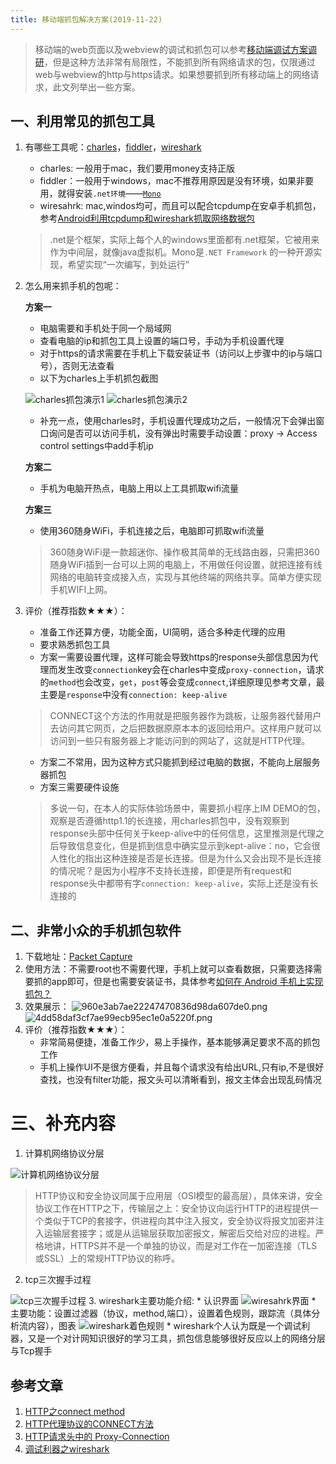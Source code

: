 ```yaml
---
title: 移动端抓包解决方案(2019-11-22)
---
```


> 移动端的web页面以及webview的调试和抓包可以参考[移动端调试方案调研](http://km.oa.com/articles/show/432501)，但是这种方法非常有局限性，不能抓到所有网络请求的包，仅限通过web与webview的http与https请求。如果想要抓到所有移动端上的网络请求，此文列举出一些方案。

## 一、利用常见的抓包工具
1. 有哪些工具呢：[charles](https://www.charlesproxy.com/)，[fiddler](https://www.telerik.com/fiddler)，[wireshark](https://www.wireshark.org/download.html)
    * charles: 一般用于mac，我们要用money支持正版
    * fiddler：一般用于windows，mac不推荐用原因是没有环境，如果非要用，就得安装`.net环境`——[`Mono`](http://www.mono-project.com/) 
    * wiresahrk: mac,windos均可，而且可以配合tcpdump在安卓手机抓包，参考[Android利用tcpdump和wireshark抓取网络数据包](https://www.trinea.cn/android/tcpdump_wireshark/)
    
    > .net是个框架，实际上每个人的windows里面都有.net框架，它被用来作为中间层，就像java虚拟机。Mono是`.NET Framework` 的一种开源实现，希望实现“一次编写，到处运行”

2. 怎么用来抓手机的包呢：
    
    **方案一**
    * 电脑需要和手机处于同一个局域网
    * 查看电脑的ip和抓包工具上设置的端口号，手动为手机设置代理
    * 对于https的请求需要在手机上下载安装证书（访问以上步骤中的ip与端口号），否则无法查看
    * 以下为charles上手机抓包截图
    
    ![charles抓包演示1](http://ww1.sinaimg.cn/large/006XqmrNgy1g94r1vnw6oj31e012w460.jpg)
    ![charles抓包演示2](http://ww1.sinaimg.cn/large/006XqmrNgy1g94ra31szhj31e80lg421.jpg)
    * 补充一点，使用charles时，手机设置代理成功之后，一般情况下会弹出窗口询问是否可以访问手机，没有弹出时需要手动设置：proxy -> Access control settings中add手机ip
    
    **方案二**
    * 手机为电脑开热点，电脑上用以上工具抓取wifi流量
    
    **方案三**
    * 使用360随身WiFi，手机连接之后，电脑即可抓取wifi流量
    
    > 360随身WiFi是一款超迷你、操作极其简单的无线路由器，只需把360随身WiFi插到一台可以上网的电脑上，不用做任何设置，就把连接有线网络的电脑转变成接入点，实现与其他终端的网络共享。简单方便实现手机WIFI上网。
3. 评价（推荐指数★★★）：
    * 准备工作还算方便，功能全面，UI简明，适合多种走代理的应用
    * 要求熟悉抓包工具
    * 方案一需要设置代理，这样可能会导致https的response头部信息因为代理而发生改变`connection`key会在charles中变成`proxy-connection`，请求的`method`也会改变，`get`，`post`等会变成`connect`,详细原理见参考文章，最主要是`response`中没有`connection: keep-alive`
    > CONNECT这个方法的作用就是把服务器作为跳板，让服务器代替用户去访问其它网页，之后把数据原原本本的返回给用户。这样用户就可以访问到一些只有服务器上才能访问到的网站了，这就是HTTP代理。
    
    * 方案二不常用，因为这种方式只能抓到经过电脑的数据，不能向上层服务器抓包
    * 方案三需要硬件设施
    > 多说一句，在本人的实际体验场景中，需要抓小程序上IM DEMO的包，观察是否遵循http1.1的长连接，用charles抓包中，没有观察到response头部中任何关于keep-alive中的任何信息，这里推测是代理之后导致信息变化，但是抓到信息中确实显示到kept-alive：no，它会很人性化的指出这种连接是否是长连接。但是为什么又会出现不是长连接的情况呢？是因为小程序不支持长连接，即便是所有request和response头中都带有字`connection: keep-alive`，实际上还是没有长连接的

## 二、非常小众的手机抓包软件
1. 下载地址：[Packet Capture](https://www.coolapk.com/apk/app.greyshirts.sslcapture)
2. 使用方法：不需要root也不需要代理，手机上就可以查看数据，只需要选择需要抓的app即可，但是也需要安装证书，具体参考[如何在 Android 手机上实现抓包？](https://www.zhihu.com/question/20467503/answer/88216157)
3. 效果展示：
    ![960e3ab7ae22247470836d98da607de0.png](http://ww1.sinaimg.cn/large/006XqmrNgy1g94rj6ilr7j30u01hcqei.jpg)
    ![4dd58daf3cf7ae99ecb95ec1e0a5220f.png](http://ww1.sinaimg.cn/large/006XqmrNgy1g94rg54s9fj30u01hcwxi.jpg)
4. 评价（推荐指数★★★）：
    * 非常简易便捷，准备工作少，易上手操作，基本能够满足要求不高的抓包工作
    * 手机上操作UI不是很方便看，并且每个请求没有给出URL,只有ip,不是很好查找，也没有filter功能，报文头可以清晰看到，报文主体会出现乱码情况

# 三、补充内容
1. 计算机网络协议分层

![计算机网络协议分层](http://ww1.sinaimg.cn/large/006XqmrNgy1g96m9tj7j5j30gw0attck.jpg)
> HTTP协议和安全协议同属于应用层（OSI模型的最高层），具体来讲，安全协议工作在HTTP之下，传输层之上：安全协议向运行HTTP的进程提供一个类似于TCP的套接字，供进程向其中注入报文，安全协议将报文加密并注入运输层套接字；或是从运输层获取加密报文，解密后交给对应的进程。严格地讲，HTTPS并不是一个单独的协议，而是对工作在一加密连接（TLS或SSL）上的常规HTTP协议的称呼。
2. tcp三次握手过程

![tcp三次握手过程](http://ww1.sinaimg.cn/large/006XqmrNgy1g95ucwde9rj30ln0ch76t.jpg)
3. wireshark主要功能介绍:
    * 认识界面
    ![wiresahrk界面](http://ww1.sinaimg.cn/large/006XqmrNgy1g95u4w6v1jj30xc0f1767.jpg)
    * 主要功能：设置过滤器（协议，method,端口），设置着色规则，跟踪流（具体分析流内容），图表
    ![wireshark着色规则](http://ww1.sinaimg.cn/large/006XqmrNgy1g95uak9yidj315m0mumzx.jpg)
    * wireshark个人认为既是一个调试利器，又是一个对计网知识很好的学习工具，抓包信息能够很好反应以上的网络分层与Tcp握手

## 参考文章
1. [HTTP之connect method](https://www.jianshu.com/p/54357cdd4736)
2. [HTTP代理协议的CONNECT方法](https://www.cnblogs.com/xyl1932432873/p/7735866.html)
3. [HTTP请求头中的 Proxy-Connection](https://www.jianshu.com/p/ffc02a36b87e)
4. [调试利器之wireshark](https://www.bo56.com/%e8%b0%83%e8%af%95%e5%88%a9%e5%99%a8%e4%b9%8bwireshark/#comments)